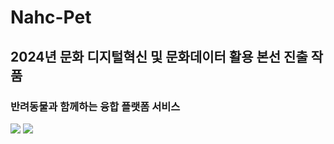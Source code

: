# Nahc-Pet
## 2024년 문화 디지털혁신 및 문화데이터 활용 본선 진출 작품
### 반려동물과 함께하는 융합 플랫폼 서비스

<img src="https://capsule-render.vercel.app/api?type=waving&color=BDBDC8&height=150&section=header" />
<img src="https://capsule-render.vercel.app/api?type=waving&color=BDBDC8&height=150&section=footer" />
